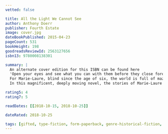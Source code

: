 ```yaml
---
vetted: false

title: All the Light We Cannot See
author: Anthony Doerr
publisher: Fourth Estate
image: cover.jpg
dateBookPublished: 2015-04-23
pageCount: 531
bookHeight: 198
goodreadsReviewId: 2563127656
isbn13: 9780008138301

summary: |
  An alternate cover edition for this ISBN can be found here
  'Open your eyes and see what you can with them before they close forever.'
  For Marie-Laure, blind since the age of six, the world is full of mazes. The miniature of a Paris neighbourhood, made by her father to teach her the way home. The microscopic layers within the invaluable diamond that her father guards in the Museum of Natural History. The walled city by the sea, where father and daughter take refuge when the Nazis invade Paris. And a future which draws her ever closer to Werner, a German orphan, destined to labour in the mines until a broken radio fills his life with possibility and brings him to the notice of the Hitler Youth, 
  In this magnificent, deeply moving novel, the stories of Marie-Laure and Werner illuminate the ways, against all odds, people try to be good to one another.

rating5: 4
rating7: 5

readDates: [[2018-10-15, 2018-10-25]]

dateRated: 2018-10-25

tags: [gifted, type-fiction, form-paperback, genre-historical-fiction, sub-war]
---
```

